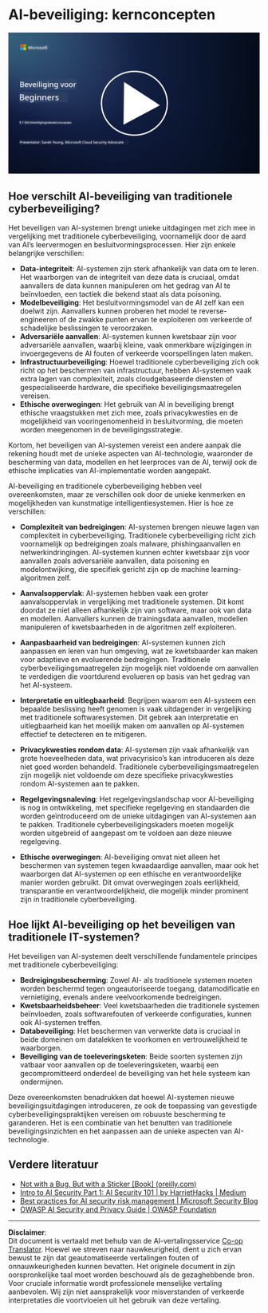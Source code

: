 <!--
CO_OP_TRANSLATOR_METADATA:
{
  "original_hash": "66b61d96936cf25d20fcb411d4ce5227",
  "translation_date": "2025-09-03T22:49:00+00:00",
  "source_file": "8.1 AI security key concepts.md",
  "language_code": "nl"
}
-->
# AI-beveiliging: kernconcepten

[![Bekijk de video](../../translated_images/8-1_placeholder.00bf95633da13ca44348bde620f848337ccbd7ae4022459eab1df7f37421ba4e.nl.png)](https://learn-video.azurefd.net/vod/player?id=ba44f5f7-9b47-462f-9aa5-13e2b71f4998)

## Hoe verschilt AI-beveiliging van traditionele cyberbeveiliging?

Het beveiligen van AI-systemen brengt unieke uitdagingen met zich mee in vergelijking met traditionele cyberbeveiliging, voornamelijk door de aard van AI’s leervermogen en besluitvormingsprocessen. Hier zijn enkele belangrijke verschillen:

-   **Data-integriteit**: AI-systemen zijn sterk afhankelijk van data om te leren. Het waarborgen van de integriteit van deze data is cruciaal, omdat aanvallers de data kunnen manipuleren om het gedrag van AI te beïnvloeden, een tactiek die bekend staat als data poisoning.
-   **Modelbeveiliging**: Het besluitvormingsmodel van de AI zelf kan een doelwit zijn. Aanvallers kunnen proberen het model te reverse-engineeren of de zwakke punten ervan te exploiteren om verkeerde of schadelijke beslissingen te veroorzaken.
-   **Adversariële aanvallen**: AI-systemen kunnen kwetsbaar zijn voor adversariële aanvallen, waarbij kleine, vaak onmerkbare wijzigingen in invoergegevens de AI fouten of verkeerde voorspellingen laten maken.
-   **Infrastructuurbeveiliging**: Hoewel traditionele cyberbeveiliging zich ook richt op het beschermen van infrastructuur, hebben AI-systemen vaak extra lagen van complexiteit, zoals cloudgebaseerde diensten of gespecialiseerde hardware, die specifieke beveiligingsmaatregelen vereisen.
-   **Ethische overwegingen**: Het gebruik van AI in beveiliging brengt ethische vraagstukken met zich mee, zoals privacykwesties en de mogelijkheid van vooringenomenheid in besluitvorming, die moeten worden meegenomen in de beveiligingsstrategie.

Kortom, het beveiligen van AI-systemen vereist een andere aanpak die rekening houdt met de unieke aspecten van AI-technologie, waaronder de bescherming van data, modellen en het leerproces van de AI, terwijl ook de ethische implicaties van AI-implementatie worden aangepakt.

AI-beveiliging en traditionele cyberbeveiliging hebben veel overeenkomsten, maar ze verschillen ook door de unieke kenmerken en mogelijkheden van kunstmatige intelligentiesystemen. Hier is hoe ze verschillen:

- **Complexiteit van bedreigingen**: AI-systemen brengen nieuwe lagen van complexiteit in cyberbeveiliging. Traditionele cyberbeveiliging richt zich voornamelijk op bedreigingen zoals malware, phishingaanvallen en netwerkindringingen. AI-systemen kunnen echter kwetsbaar zijn voor aanvallen zoals adversariële aanvallen, data poisoning en modelontwijking, die specifiek gericht zijn op de machine learning-algoritmen zelf.

- **Aanvalsoppervlak**: AI-systemen hebben vaak een groter aanvalsoppervlak in vergelijking met traditionele systemen. Dit komt doordat ze niet alleen afhankelijk zijn van software, maar ook van data en modellen. Aanvallers kunnen de trainingsdata aanvallen, modellen manipuleren of kwetsbaarheden in de algoritmen zelf exploiteren.

- **Aanpasbaarheid van bedreigingen**: AI-systemen kunnen zich aanpassen en leren van hun omgeving, wat ze kwetsbaarder kan maken voor adaptieve en evoluerende bedreigingen. Traditionele cyberbeveiligingsmaatregelen zijn mogelijk niet voldoende om aanvallen te verdedigen die voortdurend evolueren op basis van het gedrag van het AI-systeem.

- **Interpretatie en uitlegbaarheid**: Begrijpen waarom een AI-systeem een bepaalde beslissing heeft genomen is vaak uitdagender in vergelijking met traditionele softwaresystemen. Dit gebrek aan interpretatie en uitlegbaarheid kan het moeilijk maken om aanvallen op AI-systemen effectief te detecteren en te mitigeren.

- **Privacykwesties rondom data**: AI-systemen zijn vaak afhankelijk van grote hoeveelheden data, wat privacyrisico’s kan introduceren als deze niet goed worden behandeld. Traditionele cyberbeveiligingsmaatregelen zijn mogelijk niet voldoende om deze specifieke privacykwesties rondom AI-systemen aan te pakken.

- **Regelgevingsnaleving**: Het regelgevingslandschap voor AI-beveiliging is nog in ontwikkeling, met specifieke regelgeving en standaarden die worden geïntroduceerd om de unieke uitdagingen van AI-systemen aan te pakken. Traditionele cyberbeveiligingskaders moeten mogelijk worden uitgebreid of aangepast om te voldoen aan deze nieuwe regelgeving.

- **Ethische overwegingen**: AI-beveiliging omvat niet alleen het beschermen van systemen tegen kwaadaardige aanvallen, maar ook het waarborgen dat AI-systemen op een ethische en verantwoordelijke manier worden gebruikt. Dit omvat overwegingen zoals eerlijkheid, transparantie en verantwoordelijkheid, die mogelijk minder prominent zijn in traditionele cyberbeveiliging.

## Hoe lijkt AI-beveiliging op het beveiligen van traditionele IT-systemen?

Het beveiligen van AI-systemen deelt verschillende fundamentele principes met traditionele cyberbeveiliging:

-   **Bedreigingsbescherming**: Zowel AI- als traditionele systemen moeten worden beschermd tegen ongeautoriseerde toegang, datamodificatie en vernietiging, evenals andere veelvoorkomende bedreigingen.
-   **Kwetsbaarheidsbeheer**: Veel kwetsbaarheden die traditionele systemen beïnvloeden, zoals softwarefouten of verkeerde configuraties, kunnen ook AI-systemen treffen.
-   **Databeveiliging**: Het beschermen van verwerkte data is cruciaal in beide domeinen om datalekken te voorkomen en vertrouwelijkheid te waarborgen.
-   **Beveiliging van de toeleveringsketen**: Beide soorten systemen zijn vatbaar voor aanvallen op de toeleveringsketen, waarbij een gecompromitteerd onderdeel de beveiliging van het hele systeem kan ondermijnen.

Deze overeenkomsten benadrukken dat hoewel AI-systemen nieuwe beveiligingsuitdagingen introduceren, ze ook de toepassing van gevestigde cyberbeveiligingspraktijken vereisen om robuuste bescherming te garanderen. Het is een combinatie van het benutten van traditionele beveiligingsinzichten en het aanpassen aan de unieke aspecten van AI-technologie.

## Verdere literatuur

- [Not with a Bug, But with a Sticker [Book] (oreilly.com)](https://www.oreilly.com/library/view/not-with-a/9781119883982/)
- [Intro to AI Security Part 1: AI Security 101 | by HarrietHacks | Medium](https://medium.com/@harrietfarlow/intro-to-ai-security-part-1-ai-security-101-b8662a9efe5)
- [Best practices for AI security risk management | Microsoft Security Blog](https://www.microsoft.com/en-us/security/blog/2021/12/09/best-practices-for-ai-security-risk-management/?WT.mc_id=academic-96948-sayoung)
- [OWASP AI Security and Privacy Guide | OWASP Foundation](https://owasp.org/www-project-ai-security-and-privacy-guide/)

---

**Disclaimer**:  
Dit document is vertaald met behulp van de AI-vertalingsservice [Co-op Translator](https://github.com/Azure/co-op-translator). Hoewel we streven naar nauwkeurigheid, dient u zich ervan bewust te zijn dat geautomatiseerde vertalingen fouten of onnauwkeurigheden kunnen bevatten. Het originele document in zijn oorspronkelijke taal moet worden beschouwd als de gezaghebbende bron. Voor cruciale informatie wordt professionele menselijke vertaling aanbevolen. Wij zijn niet aansprakelijk voor misverstanden of verkeerde interpretaties die voortvloeien uit het gebruik van deze vertaling.